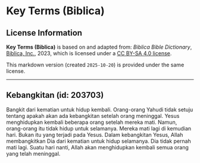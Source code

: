 # Key Terms (Biblica)

## License Information

**Key Terms (Biblica)** is based on and adapted from: _Biblica Bible Dictionary_, [Biblica, Inc.](https://www.biblica.com/), 2023, which is licensed under a [CC BY-SA 4.0 license](https://creativecommons.org/licenses/by-sa/4.0/legalcode.en).

This markdown version (created `2025-10-20`) is provided under the same license.



--------------------------------

## Kebangkitan (id: 203703)

Bangkit dari kematian untuk hidup kembali. Orang\-orang Yahudi tidak setuju tentang apakah akan ada kebangkitan setelah orang meninggal. Yesus menghidupkan kembali beberapa orang setelah mereka mati. Namun, orang\-orang itu tidak hidup untuk selamanya. Mereka mati lagi di kemudian hari. Bukan itu yang terjadi pada Yesus. Dalam kebangkitan Yesus, Allah membangkitkan Dia dari kematian untuk hidup selamanya. Dia tidak pernah mati lagi. Suatu hari nanti, Allah akan menghidupkan kembali semua orang yang telah meninggal.


